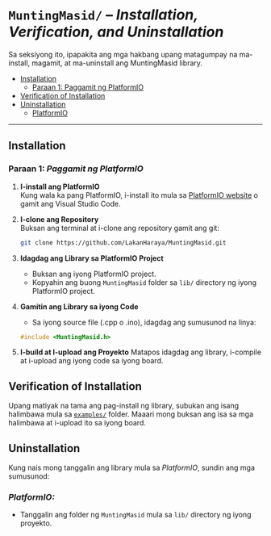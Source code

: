# `MuntingMasid/` – *Installation, Verification, and Uninstallation*

Sa seksiyong ito, ipapakita ang mga hakbang upang matagumpay na ma-install, magamit, at ma-uninstall ang MuntingMasid library.

- [Installation](#installation)  
  - [Paraan 1: Paggamit ng PlatformIO](#paraan-2-paggamit-ng-platformio)
- [Verification of Installation](#verification-of-installation)  
- [Uninstallation](#uninstallation)  
  - [PlatformIO](#platformio)  

---
## Installation

### Paraan 1: *Paggamit ng PlatformIO*

1. **I-install ang PlatformIO**  
   Kung wala ka pang PlatformIO, i-install ito mula sa [PlatformIO website](https://platformio.org/) o gamit ang Visual Studio Code.

2. **I-clone ang Repository**  
   Buksan ang terminal at i-clone ang repository gamit ang git:
   ```bash
   git clone https://github.com/LakanHaraya/MuntingMasid.git
   ```

3. **Idagdag ang Library sa PlatformIO Project**

   - Buksan ang iyong PlatformIO project.
   - Kopyahin ang buong `MuntingMasid` folder sa `lib/` directory ng iyong PlatformIO project.

4. **Gamitin ang Library sa iyong Code**

   - Sa iyong source file (.cpp o .ino), idagdag ang sumusunod na linya:

   ``` cpp
   #include <MuntingMasid.h>
   ```

5. **I-build at I-upload ang Proyekto**
Matapos idagdag ang library, i-compile at i-upload ang iyong code sa iyong board.

## Verification of Installation
Upang matiyak na tama ang pag-install ng library, subukan ang isang halimbawa mula sa [`examples/`](../examples/) folder. Maaari mong buksan ang isa sa mga halimbawa at i-upload ito sa iyong board.

## Uninstallation
Kung nais mong tanggalin ang library mula sa *PlatformIO*, sundin ang mga sumusunod:

### *PlatformIO:*
- Tanggalin ang folder ng `MuntingMasid` mula sa `lib/` directory ng iyong proyekto.

